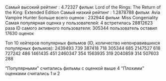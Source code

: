 Самый высокий рейтинг : 4.72327         фильм: Lord of the Rings: The Return of the King: Extended Edition
Самый низкий рейтинг : 1.2878788        фильм: Avia Vampire Hunter
Больше всего оценок : 232944            фильм: Miss Congeniality
Самая популярная оценка у пользователей: 4      встретилась 28812623 раза
ID самого активного пользователя: 305344        пользователь оставил 17630 оценок

Топ 10 хейтеров популярных фильмов (ID, количество непонравившихся популярных фильмов): 
    2439493     739
    387418      718
    305344      685
    2147527     618
    727242      486
    1461435     451
    2460347     354
    1563935     319
    2040859     314
    507603      288

"Популярными" считались фильмы с оценкой выше 4
"Плохими" оценками считались 1 и 2